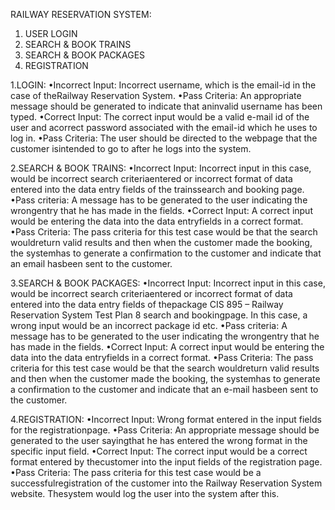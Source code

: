 RAILWAY RESERVATION SYSTEM:
  1. USER LOGIN
  2. SEARCH & BOOK TRAINS
  3. SEARCH & BOOK PACKAGES
  4. REGISTRATION

1.LOGIN:
   •Incorrect Input: Incorrect username, which is the email-id in the case of theRailway Reservation System.
   •Pass Criteria: An appropriate message should be generated to indicate that aninvalid username has been typed.
   •Correct Input: The correct input would be a valid e-mail id of the user and acorrect password associated with the email-id which he uses to log in.
   •Pass Criteria: The user should be directed to the webpage that the customer isintended to go to after he logs into the system.

2.SEARCH & BOOK TRAINS:
   •Incorrect Input: Incorrect input in this case, would be incorrect search criteriaentered or incorrect format of data entered into the data entry fields of the trainssearch and booking page.
   •Pass criteria: A message has to be generated to the user indicating the wrongentry that he has made in the fields.
   •Correct Input: A correct input would be entering the data into the data entryfields in a correct format.
   •Pass Criteria: The pass criteria for this test case would be that the search wouldreturn valid results and then when the customer made the booking, the systemhas to generate a confirmation to the customer and indicate that an email hasbeen sent to the customer.

3.SEARCH & BOOK PACKAGES:
   •Incorrect Input: Incorrect input in this case, would be incorrect search criteriaentered or incorrect format of data entered into the data entry fields of thepackage CIS 895 – Railway Reservation System Test Plan 8 search and bookingpage. In this case, a wrong input would be an incorrect package id etc.
   •Pass criteria: A message has to be generated to the user indicating the wrongentry that he has made in the fields.
   •Correct Input: A correct input would be entering the data into the data entryfields in a correct format.
   •Pass Criteria: The pass criteria for this test case would be that the search wouldreturn valid results and then when the customer made the booking, the systemhas to generate a confirmation to the customer and indicate that an e-mail hasbeen sent to the customer.
   
4.REGISTRATION:
   •Incorrect Input: Wrong format entered in the input fields for the registrationpage.
   •Pass Criteria: An appropriate message should be generated to the user sayingthat he has entered the wrong format in the specific input field.
   •Correct Input: The correct input would be a correct format entered by thecustomer into the input fields of the registration page.
   •Pass Criteria: The pass criteria for this test case would be a successfulregistration of the customer into the Railway Reservation System website. Thesystem would log the user into the system after this.
